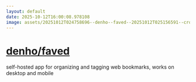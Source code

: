 ```yaml
---
layout: default
date: 2025-10-12T16:00:08.978108
image: assets/20251012T024758696--denho--faved--20251012T025156591--cropped.png
---
```


# [denho/faved](https://github.com/denho/faved)

self-hosted app for organizing and tagging web bookmarks, works on desktop and mobile
